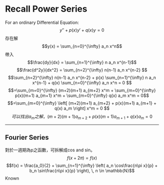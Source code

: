 # Recall Power Series
For an ordinary Differential Equation: 
$$y'' + p(x)y' + q(x)y = 0$$
存在解
$$y(x) = \sum_{n=0}^{\infty} a_n x^n$$
帶入
$$\frac{dy}{dx} = \sum_{n=1}^{\infty} n a_n x^{n-1}$$
$$\frac{d^2y}{dx^2} = \sum_{n=2}^{\infty} n(n-1) a_n x^{n-2}
$$
$$\sum_{n=2}^{\infty} n(n-1) a_n x^{n-2} + p(x) \sum_{n=1}^{\infty} n a_n x^{n-1} + q(x) \sum_{n=0}^{\infty} a_n x^n = 0
$$
$$=\sum_{m=0}^{\infty} (m+2)(m+1) a_{m+2} x^m + \sum_{m=0}^{\infty} p(x)(m+1) a_{m+1} x^m + \sum_{m=0}^{\infty} q(x) a_m x^m = 0$$
$$=\sum_{m=0}^{\infty} \left[ (m+2)(m+1) a_{m+2} + p(x)(m+1) a_{m+1} + q(x) a_m \right] x^m = 0
$$
$$可以找出a_m之解，(m+2)(m+1) a_{m+2} + p(x)(m+1) a_{m+1} + q(x) a_m=0$$

---
## Fourier Series
對於一週期為p之函數，可拆解成cos and sin。
$$f(x+2\pi)=f(x)$$
$$f(x) = \frac{a_0}{2} + \sum_{n=1}^{\infty} \left( a_n \cos\frac{n\pi x}{p} + b_n \sin\frac{n\pi x}{p} \right), \, n \in \mathbb{N}$$
Known